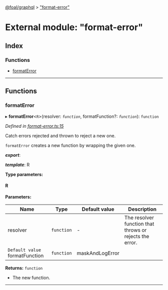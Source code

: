 [@foal/graphql](../README.md) > ["format-error"](../modules/_format_error_.md)

# External module: "format-error"

## Index

### Functions

* [formatError](_format_error_.md#formaterror)

---

## Functions

<a id="formaterror"></a>

###  formatError

▸ **formatError**<`R`>(resolver: *`function`*, formatFunction?: *`function`*): `function`

*Defined in [format-error.ts:15](https://github.com/FoalTS/foal/blob/70cc46bd/packages/graphql/src/format-error.ts#L15)*

Catch errors rejected and thrown to reject a new one.

`formatError` creates a new function by wrapping the given one.

*__export__*: 

*__template__*: R

**Type parameters:**

#### R 
**Parameters:**

| Name | Type | Default value | Description |
| ------ | ------ | ------ | ------ |
| resolver | `function` | - |  The resolver function that throws or rejects the error. |
| `Default value` formatFunction | `function` |  maskAndLogError |

**Returns:** `function`
*   The new function.

___

